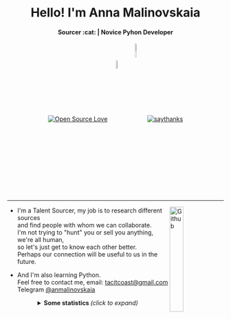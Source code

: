 <h1 align="center">Hello! I'm Anna Malinovskaia</h1>
<h4 align="center">Sourcer :cat: | Novice Pyhon Developer</h4>


<!--
  <img src="https://octodex.github.com/images/pythocat.png" width="100px">
 -->
 
<p align="center">
    <a align="center" href="https://visitor-badge.laobi.icu/badge?page_id=tacitcoast"><img align="center" alt="Open Source Love"
                                                                     src="https://badges.frapsoft.com/os/v1/open-source.svg?v=50"></a>
    <a align="center" href="https://twitter.com/tacitcoast"><img align="center" alt="Twitter"
                                                                                   src="https://img.shields.io/twitter/url/http/shields.io.svg?style=social"width="7%"/></a>
    <a align="center" href="https://GitHub.com/Naereen/StrapDown.js/watchers/"><img align="center" alt="GitHub watchers"
                                                                                   src="https://img.shields.io/github/watchers/Naereen/StrapDown.js.svg?style=social&label=Watch&maxAge=2592000"width="9%"/></a>
    <a align="center" href="https://saythanks.io/to/kennethreitz"><img align="center" alt="saythanks"
                                                                         src="https://img.shields.io/badge/say-thanks-ff69b4.svg"></a>
</p>


---


<!-- Any image aligned to the right. Beware the width
<img width="25%" align="right" alt="Github" src="https://user-images.githubusercontent.com/48678280/88862933-ccbd9c00-d201-11ea-80f2-c4408d7bf622.png" />
--> 
<a href="https://vk.com/tacitcoast"><img align="right" alt="Github" src="https://octodex.github.com/images/collabocats.jpg"
                                                  width="25%"/></a>

- I'm a Talent Sourcer, my job is to research different sources <br>
and find people with whom we can collaborate. <br>
I'm not trying to "hunt" you or sell you anything, we're all human, <br>
so let's just get to know each other better. <br>
Perhaps our connection will be useful to us in the future.

- And I'm also learning Python. <br>
Feel free to contact me, email: tacitcoast@gmail.com <br>
<a align="left">Telegram <a href="https://t.me/anmalinovskaia">@anmalinovskaia</a>

<details align="center">
  <summary> <b> Some statistics </b> <i>(click to expand)</i> </summary>

  <div>
    <a href="https://github.com/anuraghazra/github-readme-stats"><img align="right" src="https://github-readme-stats.vercel.app/api/top-langs/?username=tacitcoast&theme=blue-green"></a>




   </div>
</details>



